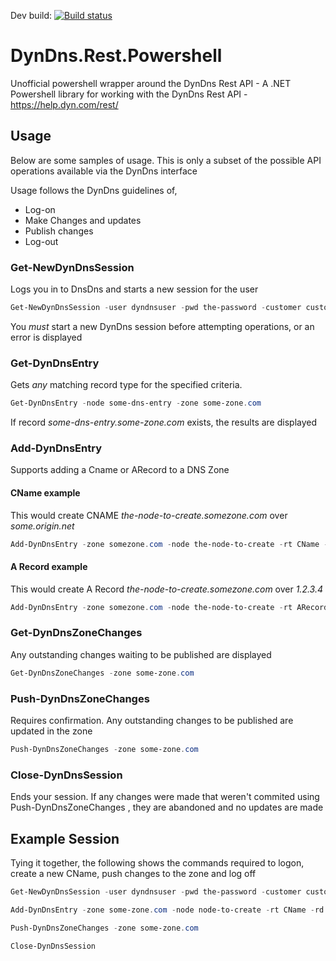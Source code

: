 Dev build: [![Build status](https://ci.appveyor.com/api/projects/status/qon08wyyd0m9y9dm?svg=true)](https://ci.appveyor.com/project/dylan-asos/dyndns-rest-powershell)

# DynDns.Rest.Powershell
Unofficial powershell wrapper around the DynDns Rest API -  A .NET Powershell library for working with the DynDns Rest API - https://help.dyn.com/rest/

## Usage
Below are some samples of usage. This is only a subset of the possible API operations available via the DynDns interface

Usage follows the DynDns guidelines of, 

* Log-on
* Make Changes and updates
* Publish changes
* Log-out

### Get-NewDynDnsSession

Logs you in to DnsDns and starts a new session for the user

```powershell
Get-NewDynDnsSession -user dyndnsuser -pwd the-password -customer customer-name
```

You *must* start a new DynDns session before attempting operations, or an error is displayed

### Get-DynDnsEntry

Gets *any* matching record type for the specified criteria. 

```powershell
Get-DynDnsEntry -node some-dns-entry -zone some-zone.com
```

If record *some-dns-entry.some-zone.com* exists, the results are displayed

### Add-DynDnsEntry

Supports adding a Cname or ARecord to a DNS Zone

#### CName example

This would create CNAME *the-node-to-create.somezone.com* over *some.origin.net*

```powershell
Add-DynDnsEntry -zone somezone.com -node the-node-to-create -rt CName -rd some.origin.net
```

#### A Record example

This would create A Record *the-node-to-create.somezone.com* over *1.2.3.4*

```powershell
Add-DynDnsEntry -zone somezone.com -node the-node-to-create -rt ARecord -rd 1.2.3.4
```

### Get-DynDnsZoneChanges

Any outstanding changes waiting to be published are displayed

```powershell
Get-DynDnsZoneChanges -zone some-zone.com
```

### Push-DynDnsZoneChanges

Requires confirmation. Any outstanding changes to be published are updated in the zone

```powershell
Push-DynDnsZoneChanges -zone some-zone.com
```

### Close-DynDnsSession

Ends your session. If any changes were made that weren't commited using Push-DynDnsZoneChanges , they are abandoned and no updates are made

## Example Session

Tying it together, the following shows the commands required to logon, create a new CName, push changes to the zone and log off

```powershell
Get-NewDynDnsSession -user dyndnsuser -pwd the-password -customer customer-name

Add-DynDnsEntry -zone some-zone.com -node node-to-create -rt CName -rd some.origin.net

Push-DynDnsZoneChanges -zone some-zone.com

Close-DynDnsSession
```

